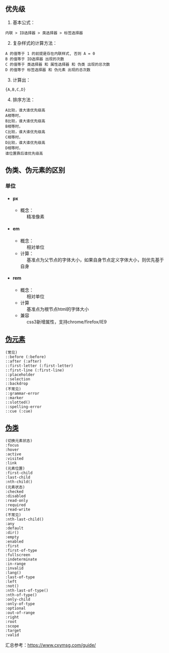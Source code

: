 ## 优先级
  1. 基本公式：  
  ```
  内联 > ID选择器 > 类选择器 > 标签选择器
  ```

  2. 复杂样式的计算方法：   
  ``` 
  A 的值等于 1 的前提是存在内联样式, 否则 A = 0   
  B 的值等于 ID选择器 出现的次数   
  C 的值等于 类选择器 和 属性选择器 和 伪类 出现的总次数   
  D 的值等于 标签选择器 和 伪元素 出现的总次数
  ```  

  3. 计算出：
  ```
  {A,B,C,D}
  ```   

  4. 排序方法： 
  ```   
  A比较，谁大谁优先级高   
  A相等时，   
  B比较，谁大谁优先级高   
  B相等时，   
  C比较，谁大谁优先级高   
  C相等时，   
  D比较，谁大谁优先级高    
  D相等时，   
  谁位置靠后谁优先级高 
  ```

## 伪类、伪元素的区别
### 单位
  + #### px
    + 概念：   
      <span style="display: inline-block;width:20px;">&nbsp;</span>精准像素
  + #### em   
    + 概念：   
      <span style="display: inline-block;width:20px;">&nbsp;</span>相对单位
    + 计算：   
      <span style="display: inline-block;width:20px;">&nbsp;</span>基准点为父节点的字体大小，如果自身节点定义字体大小，则优先基于自身
  + #### rem
    + 概念：     
      <span style="display: inline-block;width:20px;">&nbsp;</span>相对单位
    + 计算    
      <span style="display: inline-block;width:20px;">&nbsp;</span>基准点为根节点html的字体大小
    + 兼容   
      <span style="display: inline-block;width:20px;">&nbsp;</span>css3新增属性，支持chrome/firefox/IE9 

## [伪元素](https://developer.mozilla.org/zh-CN/docs/Web/CSS/Pseudo-elements)  
  ```  
  (常见)  
  ::before (:before)  
  ::after (:after)      
  ::first-letter (:first-letter)    
  ::first-line (:first-line)      
  ::placeholder    
  ::selection   
  ::backdrop  
  (不常见)  
  ::grammar-error    
  ::marker  
  ::slotted()   
  ::spelling-error     
  ::cue (:cue)  
  ```  
## [伪类](https://developer.mozilla.org/zh-CN/docs/Web/CSS/Pseudo-classes)  
  ```  
  (切换元素状态)  
  :focus  
  :hover  
  :active  
  :visited  
  :link  
  (元素位置)  
  :first-child  
  :last-child  
  :nth-child()  
  (元素状态)  
  :checked  
  :disabled  
  :read-only  
  :required  
  :read-write  
  (不常见)  
  :nth-last-child()  
  :any  
  :default  
  :dir()  
  :empty  
  :enabled  
  :first  
  :first-of-type  
  :fullscreen  
  :indeterminate  
  :in-range  
  :invalid  
  :lang()  
  :last-of-type  
  :left  
  :not()  
  :nth-last-of-type()  
  :nth-of-type()  
  :only-child  
  :only-of-type  
  :optional  
  :out-of-range  
  :right  
  :root  
  :scope  
  :target  
  :valid  
  ```  

汇总参考：https://www.cxymsg.com/guide/ 